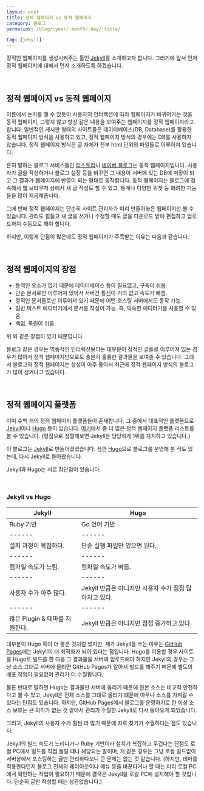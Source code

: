 ```yaml
---
layout: post
title: 정적 웹페이지 vs 동적 웹페이지
category: 블로그
permalink: /blog/:year/:month/:day/:title/

tag: [jekyll]
---
```



정적인 웹페이지를 생성시켜주는 툴인 [Jekyll](https://github.com/jekyll/jekyll)를 소개하고자 합니다.
그러기에 앞서 먼저 정적 웹페이지에 대해서 먼저 소개하도록 하겠습니다.

<br>

## 정적 웹페이지 vs 동적 웹페이지

이름에서 눈치를 챌 수 있듯이 사용자의 인터랙션에 따라 웹페이지가 바뀌어가는 것을 동적 웹페이지,
그렇지 않고 항상 같은 내용을 보여주는 웹페이지를 정적 웹페이지라고 합니다.
일반적인 게시판 형태의 사이트들은 데이터베이스(DB, Database)를 활용한 동적 웹페이지 방식을
사용하고 있고, 정적 웹페이지 방식의 경우에는 DB를 사용하지 않습니다.
정적 웹페이지 방식은 글 자체가 전부 html 단위의 파일들로 이루어져 있습니다.

흔히 말하는 블로그 서비스들인 [티스토리](http://www.tistory.com/)나
[네이버 블로그](http://section.blog.naver.com/)는 동적 웹페이지입니다.
사용자가 글을 작성하거나 블로그 설정 등을 바꾸면 그 내용이 서버에 있는 DB에 저장이 되고
그 결과가 웹페이지에 반영이 되는 형태로 동작합니다.
동적 웹페이지는 블로그에 접속해서 웹 브라우저 상에서 새 글 작성도 할 수 있고,
통계나 다양한 위젯 등 화려한 기능들을 많이 제공해줍니다.

그에 반해 정적 웹페이지는 단순히 사이트 관리자가 미리 만들어놓은 웹페이지만 볼 수 있습니다.
관리도 힘들고 새 글을 쓰거나 수정할 때도 글을 다운로드 받아 편집하고 업로드까지
수동으로 해야 합니다.

하지만, 이렇게 단점이 많은데도 정적 웹페이지가 주목받는 이유는 다음과 같습니다.

<br>

## 정적 웹페이지의 장점

* 동적인 요소가 없기 때문에 데이터베이스 등이 필요없고, 구축이 쉬움.
* 단순 문서로만 이루어져 있어서 서버간 통신이 거의 없고 속도가 빠름.
* 정적인 문서들로만 이루어져 있기 때문에 어떤 호스팅 서버에서도 동작 가능.
* 일반 텍스트 에디터기에서 문서를 작성이 가능. 즉, 익숙한 에디터기를 사용할 수 있음.
* 백업, 복원이 쉬움.

위 와 같은 장점이 있기 때문입니다.

블로그 같은 경우는 역동적인 인터랙션보다는 대부분이 정적인 글들로 이루어져 있는 경우가 많아서
정적 웹페이지만으로도 충분히 훌륭한 결과물을 보여줄 수 있습니다.
그래서 블로그와 정적 웹페이지는 상성이 아주 좋아서 최근에 정적 웹페이지 방식의 블로그가
많이 생겨나고 있습니다.

<br>

## 정적 웹페이지 플랫폼

이미 수백 개의 정적 웹페이지 플랫폼들이 존재합니다.
그 중에서 대표적인 플랫폼으로 [Jekyll](https://github.com/jekyll/jekyll)이나
[Hugo](https://gohugo.io/) 등이 있습니다. [여기](https://staticsitegenerators.net/)에서 좀 더 많은
정적 웹페이지 플랫폼 리스트를 볼 수 있습니다.
(평점으로 정렬해보면 Jekyll은 당당하게 1위를 차지하고 있습니다.)

이 블로그는 [Jekyll](https://github.com/jekyll/jekyll)로 만들어졌졌습니다.
잠깐 [Hugo](https://gohugo.io/)으로 블로그를 운영해 본 적도 있는데, 다시 Jekyll로 돌아왔습니다.

Jekyll과 Hugo는 서로 장단점이 있습니다.

<br>

### Jekyll vs Hugo

Jekyll | Hugo
------ | ------
Ruby 기반 | Go 언어 기반  
------ | ------
설치 과정이 복잡하다. | 단순 실행 파일만 있으면 된다.
------ | ------
컴파일 속도가 느림. | 컴파일 속도가 빠름.
------ | ------
사용자 수가 아주 많다. |  Jekyll 만큼은 아니지만 사용자 수가 점점 많아지고 있다.
------ | ------
많은 Plugin & 테마를 지원한다. | Jekyll 만큼은 아니지만 점점 증가하고 있다.


대부분이 Hugo 쪽이 더 좋은 것처럼 썼지만, 제가 Jekyll을 쓰는 이유는
[GitHub Pages](https://pages.github.com/)에는 Jekyll이 더 최적화가 되어 있다는 점입니다.
Hugo를 이용할 경우 사이트를 Hugo로 빌드를 한 다음 그 결과물을 서버에 업로드해야 하지만
Jekyll의 경우는 그냥 소스 그대로 서버에 올리면 GitHub Pages가 알아서 빌드를 해주기 때문에
별도의 배포 작업이 필요없어 관리가 더 수월합니다.

물론 반대로 말하면 Hugo는 결과물만 서버에 올리기 때문에 원본 소스는 비교적 안전하다고 볼 수 있고,
Jekyll은 전체 소스를 그대로 올리기 떄문에 아무나 소스를 가져갈 수 있다는 단점도 있습니다.
하지만, GitHub Pages에서 블로그를 운영하기로 한 이상 소스 보호는 큰 의미가 없는 것 같아서
관리가 수월한 Jekyll로 다시 돌아오게 되었습니다.

그리고, Jekyll의 사용자 수가 훨씬 더 많기 때문에 자료 찾기가 수월하다는 점도 있습니다.

Jekyll의 빌드 속도가 느리다거나 Ruby 기반이라 설치가 복잡하고 무겁다는 단점도
로컬 PC에서 빌드를 직접 돌릴 떄나 해당되는 말이며, 저 같은 경우는 그냥 로컬 빌드없이
서버상에서 포스팅하는 글만 관리하다보니 큰 문제는 없는 것 같습니다.
(하지만, 테마를 적용한다던지 블로그 전체의 레이아웃이나 메뉴 등을 바꾼다거나 할 때는
미리 로컬 PC에서 확인하는 작업이 필요하기 때문에 결국은 Jekyll을 로컬 PC에 설치해야
할 것입니다. 단순히 글만 작성할 때는 상관없습니다.)
